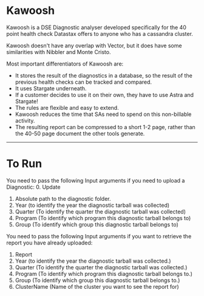 # Kawoosh
Kawoosh is a DSE Diagnostic analyser developed specifically for the 40 point health check Datastax offers to anyone who has a cassandra cluster. 

Kawoosh doesn't have any overlap with Vector, but it does have some similarities with Nibbler and Monte Cristo. 

Most important differentiators of Kawoosh are:
* It stores the result of the diagnostics in a database, so the result of the previous health checks can be tracked and compared. 
* It uses Stargate underneath. 
* If a customer decides to use it on their own, they have to use Astra and Stargate! 
* The rules are flexible and easy to extend.
* Kawoosh reduces the time that SAs need to spend on this non-billable activity. 
* The resulting report can be compressed to a short 1-2 page, rather than the 40-50 page document the other tools generate. 

---
# To Run
You need to pass the following Input arguments if you need to upload a Diagnostic:
0. Update
1. Absolute path to the diagnostic folder. 
2. Year (to identify the year the diagnostic tarball was collected)
3. Quarter (To identify the quarter the diagnostic tarball was collected)
4. Program (To identify which program this diagnostic tarball belongs to)
5. Group (To identify which group this diagnostic tarball belongs to)


You need to pass the following Input arguments if you want to retrieve the report you have already uploaded:
1. Report
2. Year (to identify the year the diagnostic tarball was collected.)
3. Quarter (To identify the quarter the diagnostic tarball was collected.)
4. Program (To identify which program this diagnostic tarball belongs to.)
5. Group (To identify which group this diagnostic tarball belongs to.)
6. ClusterName (Name of the cluster you want to see the report for)